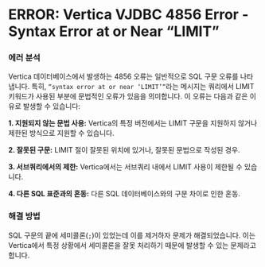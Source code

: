 # ERROR: Vertica VJDBC 4856 Error - Syntax Error at or Near “LIMIT”

### 에러 분석

Vertica 데이터베이스에서 발생하는 4856 오류는 일반적으로 SQL 구문 오류를 나타냅니다. 특히, `“syntax error at or near ‘LIMIT’“`라는 메시지는 쿼리에서 LIMIT 키워드가 사용된 부분에 문법적인 오류가 있음을 의미합니다. 이 오류는 다음과 같은 이유로 발생할 수 있습니다:

**1. 지원되지 않는 문법 사용:** Vertica의 특정 버전에서는 LIMIT 구문을 지원하지 않거나 제한된 방식으로 지원할 수 있습니다.

**2. 잘못된 구문:** LIMIT 절이 잘못된 위치에 있거나, 잘못된 문법으로 작성된 경우.

**3. 서브쿼리에서의 제한:** Vertica에서는 서브쿼리 내에서 LIMIT 사용이 제한될 수 있습니다.

**4. 다른 SQL 표준과의 혼동:** 다른 SQL 데이터베이스와의 구문 차이로 인한 혼동.

### 해결 방법

SQL 구문의 끝에 세미콜론(`;`)이 있었는데 이를 제거하자 문제가 해결되었습니다. 이는 Vertica에서 특정 상황에서 세미콜론을 잘못 처리하기 때문에 발생할 수 있는 문제라고 합니다.
